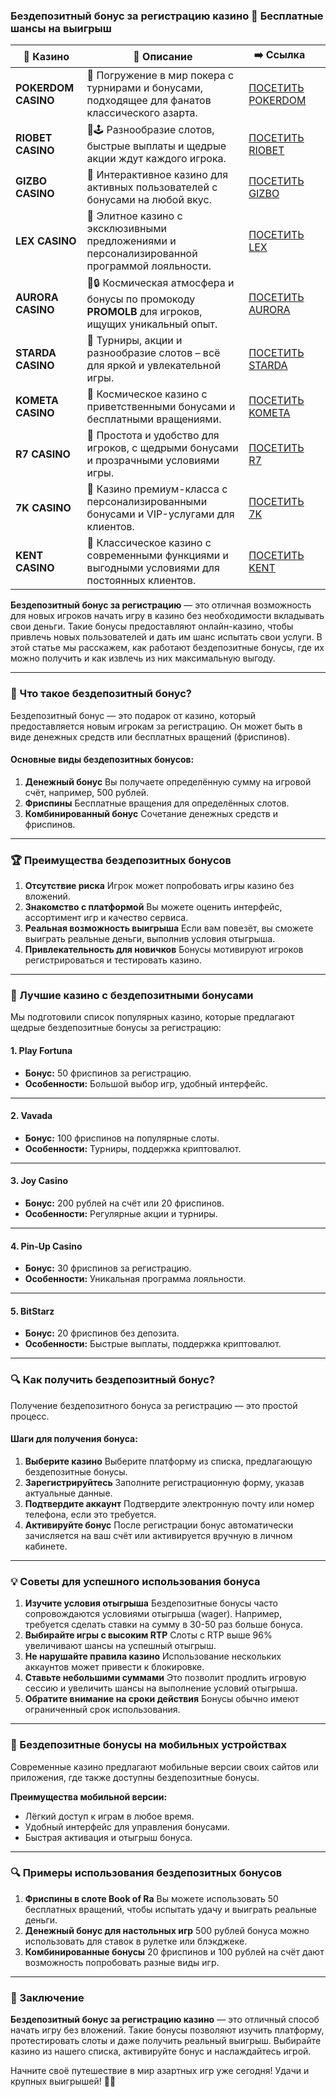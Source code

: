 ### Бездепозитный бонус за регистрацию казино 🎁 Бесплатные шансы на выигрыш
| 🎰 Казино           | 📜 Описание                                                                                       | ➡️ Ссылка                                                                                          |   |
| ------------------- | ------------------------------------------------------------------------------------------------- | -------------------------------------------------------------------------------------------------- | - |
| **POKERDOM CASINO** | 🎲 Погружение в мир покера с турнирами и бонусами, подходящее для фанатов классического азарта.   | [ПОСЕТИТЬ POKERDOM](https://brandplay.link/FwVc4f)                                                 |   |
| **RIOBET CASINO**   | 🌟🕹️ Разнообразие слотов, быстрые выплаты и щедрые акции ждут каждого игрока.                    | [ПОСЕТИТЬ RIOBET](https://brandplay.link/TnjsxFvH)                                                 |   |
| **GIZBO CASINO**    | 🚀 Интерактивное казино для активных пользователей с бонусами на любой вкус.                      | [ПОСЕТИТЬ GIZBO](https://brandplay.link/rvzLrVLp)                                                  |   |
| **LEX CASINO**      | 🎰 Элитное казино с эксклюзивными предложениями и персонализированной программой лояльности.      | [ПОСЕТИТЬ LEX](https://brandplay.link/VMqNXPFs)                                                    |   |
| **AURORA CASINO**   | 🌌🔒 Космическая атмосфера и бонусы по промокоду **PROMOLB** для игроков, ищущих уникальный опыт. | [ПОСЕТИТЬ AURORA](https://10trafic-stat2.com/click/668546556bcc6313411604bc/6766/13031/subaccount) |   |
| **STARDA CASINO**   | 🌠 Турниры, акции и разнообразие слотов – всё для яркой и увлекательной игры.                     | [ПОСЕТИТЬ STARDA](https://brandplay.link/HDcDrxLk)                                                 |   |
| **KOMETA CASINO**   | 💫 Космическое казино с приветственными бонусами и бесплатными вращениями.                        | [ПОСЕТИТЬ KOMETA](https://brandplay.link/jHzFFYGv)                                                 |   |
| **R7 CASINO**       | 🎯 Простота и удобство для игроков, с щедрыми бонусами и прозрачными условиями игры.              | [ПОСЕТИТЬ R7](https://brandplay.link/dByFXP7h)                                                     |   |
| **7K CASINO**       | 💎 Казино премиум-класса с персонализированными бонусами и VIP-услугами для клиентов.             | [ПОСЕТИТЬ 7K](https://brandplay.link/dd46bNgD)                                                     |   |
| **KENT CASINO**     | 🎲 Классическое казино с современными функциями и выгодными условиями для постоянных клиентов.    | [ПОСЕТИТЬ KENT](https://brandplay.link/XRH1g6Vb)                                                   |   |
**Бездепозитный бонус за регистрацию** — это отличная возможность для новых игроков начать игру в казино без необходимости вкладывать свои деньги. Такие бонусы предоставляют онлайн-казино, чтобы привлечь новых пользователей и дать им шанс испытать свои услуги. В этой статье мы расскажем, как работают бездепозитные бонусы, где их можно получить и как извлечь из них максимальную выгоду.

***

### 🎁 Что такое бездепозитный бонус?

Бездепозитный бонус — это подарок от казино, который предоставляется новым игрокам за регистрацию. Он может быть в виде денежных средств или бесплатных вращений (фриспинов).

#### **Основные виды бездепозитных бонусов:**

1. **Денежный бонус**
   Вы получаете определённую сумму на игровой счёт, например, 500 рублей.
2. **Фриспины**
   Бесплатные вращения для определённых слотов.
3. **Комбинированный бонус**
   Сочетание денежных средств и фриспинов.

***

### 🏆 Преимущества бездепозитных бонусов

1. **Отсутствие риска**
   Игрок может попробовать игры казино без вложений.
2. **Знакомство с платформой**
   Вы можете оценить интерфейс, ассортимент игр и качество сервиса.
3. **Реальная возможность выигрыша**
   Если вам повезёт, вы сможете выиграть реальные деньги, выполнив условия отыгрыша.
4. **Привлекательность для новичков**
   Бонусы мотивируют игроков регистрироваться и тестировать казино.

***

### 🌟 Лучшие казино с бездепозитными бонусами

Мы подготовили список популярных казино, которые предлагают щедрые бездепозитные бонусы за регистрацию:

#### **1. Play Fortuna**

* **Бонус:** 50 фриспинов за регистрацию.
* **Особенности:** Большой выбор игр, удобный интерфейс.

***

#### **2. Vavada**

* **Бонус:** 100 фриспинов на популярные слоты.
* **Особенности:** Турниры, поддержка криптовалют.

***

#### **3. Joy Casino**

* **Бонус:** 200 рублей на счёт или 20 фриспинов.
* **Особенности:** Регулярные акции и турниры.

***

#### **4. Pin-Up Casino**

* **Бонус:** 30 фриспинов за регистрацию.
* **Особенности:** Уникальная программа лояльности.

***

#### **5. BitStarz**

* **Бонус:** 20 фриспинов без депозита.
* **Особенности:** Быстрые выплаты, поддержка криптовалют.

***

### 🔍 Как получить бездепозитный бонус?

Получение бездепозитного бонуса за регистрацию — это простой процесс.

#### **Шаги для получения бонуса:**

1. **Выберите казино**
   Выберите платформу из списка, предлагающую бездепозитные бонусы.
2. **Зарегистрируйтесь**
   Заполните регистрационную форму, указав актуальные данные.
3. **Подтвердите аккаунт**
   Подтвердите электронную почту или номер телефона, если это требуется.
4. **Активируйте бонус**
   После регистрации бонус автоматически зачисляется на ваш счёт или активируется вручную в личном кабинете.

***

### 💡 Советы для успешного использования бонуса

1. **Изучите условия отыгрыша**
   Бездепозитные бонусы часто сопровождаются условиями отыгрыша (wager). Например, требуется сделать ставки на сумму в 30-50 раз больше бонуса.
2. **Выбирайте игры с высоким RTP**
   Слоты с RTP выше 96% увеличивают шансы на успешный отыгрыш.
3. **Не нарушайте правила казино**
   Использование нескольких аккаунтов может привести к блокировке.
4. **Ставьте небольшими суммами**
   Это позволит продлить игровую сессию и увеличить шансы на выполнение условий отыгрыша.
5. **Обратите внимание на сроки действия**
   Бонусы обычно имеют ограниченный срок использования.

***

### 📱 Бездепозитные бонусы на мобильных устройствах

Современные казино предлагают мобильные версии своих сайтов или приложения, где также доступны бездепозитные бонусы.

**Преимущества мобильной версии:**

* Лёгкий доступ к играм в любое время.
* Удобный интерфейс для управления бонусами.
* Быстрая активация и отыгрыш бонуса.

***

### 🔍 Примеры использования бездепозитных бонусов

1. **Фриспины в слоте Book of Ra**
   Вы можете использовать 50 бесплатных вращений, чтобы испытать удачу и выиграть реальные деньги.
2. **Денежный бонус для настольных игр**
   500 рублей бонуса можно использовать для ставок в рулетке или блэкджеке.
3. **Комбинированные бонусы**
   20 фриспинов и 100 рублей на счёт дают возможность попробовать разные виды игр.

***

### 🎯 Заключение

**Бездепозитный бонус за регистрацию казино** — это отличный способ начать игру без вложений. Такие бонусы позволяют изучить платформу, протестировать слоты и даже получить реальный выигрыш. Выбирайте казино из нашего списка, активируйте бонус и наслаждайтесь игрой.

Начните своё путешествие в мир азартных игр уже сегодня! Удачи и крупных выигрышей! 🎰💎
